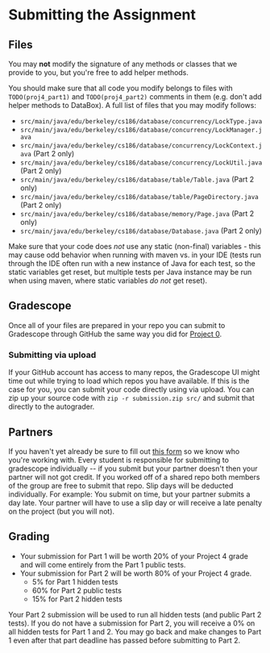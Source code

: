# Submitting the Assignment

## Files

You may **not** modify the signature of any methods or classes that we provide to you, but you're free to add helper methods.

You should make sure that all code you modify belongs to files with `TODO(proj4_part1)` and `TODO(proj4_part2)` comments in them \(e.g. don't add helper methods to DataBox\). A full list of files that you may modify follows:

* `src/main/java/edu/berkeley/cs186/database/concurrency/LockType.java`
* `src/main/java/edu/berkeley/cs186/database/concurrency/LockManager.java`
* `src/main/java/edu/berkeley/cs186/database/concurrency/LockContext.java` \(Part 2 only\)
* `src/main/java/edu/berkeley/cs186/database/concurrency/LockUtil.java` \(Part 2 only\)
* `src/main/java/edu/berkeley/cs186/database/table/Table.java` \(Part 2 only\)
* `src/main/java/edu/berkeley/cs186/database/table/PageDirectory.java` \(Part 2 only\)
* `src/main/java/edu/berkeley/cs186/database/memory/Page.java` \(Part 2 only\)
* `src/main/java/edu/berkeley/cs186/database/Database.java` \(Part 2 only\)

Make sure that your code does _not_ use any static \(non-final\) variables - this may cause odd behavior when running with maven vs. in your IDE \(tests run through the IDE often run with a new instance of Java for each test, so the static variables get reset, but multiple tests per Java instance may be run when using maven, where static variables _do not_ get reset\).

## Gradescope

Once all of your files are prepared in your repo you can submit to Gradescope through GitHub the same way you did for [Project 0](../proj0/submitting.md#pushing-changes-to-github-classroom).

### Submitting via upload <a id="submitting-via-upload"></a>

If your GitHub account has access to many repos, the Gradescope UI might time out while trying to load which repos you have available. If this is the case for you, you can submit your code directly using via upload. You can zip up your source code with `zip -r submission.zip src/` and submit that directly to the autograder.

## Partners

If you haven't yet already be sure to fill out [this form](https://docs.google.com/forms/d/e/1FAIpQLSehWTvCI-m0cueqX5E-8NyrREmdj9Pn5U4e_FPznX8QJInWbw/viewform?usp=sf_link) so we know who you're working with. Every student is responsible for submitting to gradescope individually -- if you submit but your partner doesn't then your partner will not got credit. If you worked off of a shared repo both members of the group are free to submit that repo. Slip days will be deducted individually. For example: You submit on time, but your partner submits a day late. Your partner will have to use a slip day or will receive a late penalty on the project \(but you will not\).

## Grading

* Your submission for Part 1 will be worth 20% of your Project 4 grade and will come entirely from the Part 1 public tests.
* Your submission for Part 2 will be worth 80% of your Project 4 grade.
  * 5% for Part 1 hidden tests
  * 60% for Part 2 public tests
  * 15% for Part 2 hidden tests

Your Part 2 submission will be used to run all hidden tests \(and public Part 2 tests\). If you do not have a submission for Part 2, you will receive a 0% on all hidden tests for Part 1 and 2. You may go back and make changes to Part 1 even after that part deadline has passed before submitting to Part 2.

